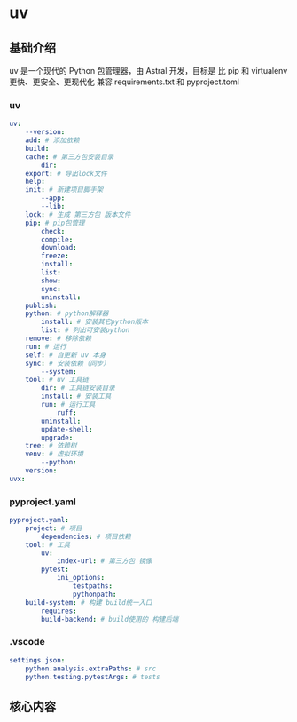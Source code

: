 # uv



## 基础介绍

uv 是一个现代的 Python 包管理器，由 Astral 开发，目标是 比 pip 和 virtualenv 更快、更安全、更现代化
兼容 requirements.txt 和 pyproject.toml


### uv
```yaml
uv:
    --version:
    add: # 添加依赖
    build:
    cache: # 第三方包安装目录
        dir:
    export: # 导出lock文件
    help:
    init: # 新建项目脚手架
        --app:
        --lib:
    lock: # 生成 第三方包 版本文件
    pip: # pip包管理
        check:
        compile:
        download:
        freeze:
        install:
        list:
        show:
        sync:
        uninstall:
    publish:
    python: # python解释器
        install: # 安装其它python版本
        list: # 列出可安装python
    remove: # 移除依赖
    run: # 运行
    self: # 自更新 uv 本身
    sync: # 安装依赖（同步）
        --system:
    tool: # uv 工具链
        dir: # 工具链安装目录
        install: # 安装工具
        run: # 运行工具 
            ruff:
        uninstall:
        update-shell:
        upgrade:
    tree: # 依赖树
    venv: # 虚拟环境
        --python:
    version:
uvx:
```

### pyproject.yaml
```yaml
pyproject.yaml:
    project: # 项目
        dependencies: # 项目依赖
    tool: # 工具
        uv:
            index-url: # 第三方包 镜像
        pytest:
            ini_options:
                testpaths:
                pythonpath:
    build-system: # 构建 build统一入口
        requires:
        build-backend: # build使用的 构建后端
```


### .vscode
```yaml
settings.json:
    python.analysis.extraPaths: # src
    python.testing.pytestArgs: # tests
```


## 核心内容